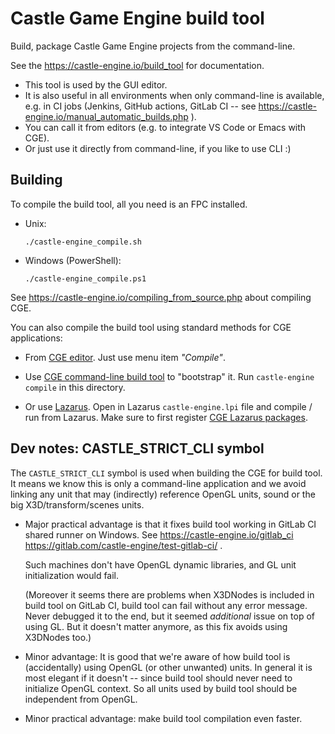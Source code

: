 # Castle Game Engine build tool

Build, package Castle Game Engine projects from the command-line.

See the https://castle-engine.io/build_tool for documentation.

- This tool is used by the GUI editor.
- It is also useful in all environments when only command-line is available, e.g. in CI jobs (Jenkins, GitHub actions, GitLab CI -- see https://castle-engine.io/manual_automatic_builds.php ).
- You can call it from editors (e.g. to integrate VS Code or Emacs with CGE).
- Or just use it directly from command-line, if you like to use CLI :)

## Building

To compile the build tool, all you need is an FPC installed.

- Unix:

    ```
    ./castle-engine_compile.sh
    ```

- Windows (PowerShell):

    ```
    ./castle-engine_compile.ps1
    ```

See https://castle-engine.io/compiling_from_source.php about compiling CGE.

You can also compile the build tool using standard methods for CGE applications:

- From [CGE editor](https://castle-engine.io/manual_editor.php). Just use menu item _"Compile"_.

- Use [CGE command-line build tool](https://castle-engine.io/build_tool) to "bootstrap" it. Run `castle-engine compile` in this directory.

- Or use [Lazarus](https://www.lazarus-ide.org/). Open in Lazarus `castle-engine.lpi` file and compile / run from Lazarus. Make sure to first register [CGE Lazarus packages](https://castle-engine.io/documentation.php).

## Dev notes: CASTLE_STRICT_CLI symbol

The `CASTLE_STRICT_CLI` symbol is used when building the CGE for build tool. It means we know this is only a command-line application and we avoid linking any unit that may (indirectly) reference OpenGL units, sound or the big X3D/transform/scenes units.

- Major practical advantage is that it fixes build tool working in GitLab CI shared runner on Windows. See https://castle-engine.io/gitlab_ci https://gitlab.com/castle-engine/test-gitlab-ci/ .

    Such machines don't have OpenGL dynamic libraries, and GL unit initialization would fail.

    (Moreover it seems there are problems when X3DNodes is included in build tool on GitLab CI, build tool can fail without any error message. Never debugged it to the end, but it seemed *additional* issue on top of using GL. But it doesn't matter anymore, as this fix avoids using X3DNodes too.)

- Minor advantage: It is good that we're aware of how build tool is (accidentally) using OpenGL (or other unwanted) units. In general it is most elegant if it doesn't -- since build tool should never need to initialize OpenGL context. So all units used by build tool should be independent from OpenGL.

- Minor practical advantage: make build tool compilation even faster.

